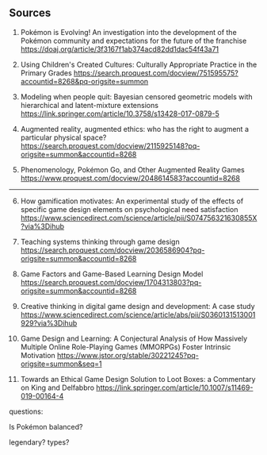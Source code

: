 ## Sources

1. Pokémon is Evolving! An investigation into the development of the Pokémon community and expectations for the future of the franchise
https://doaj.org/article/3f3167f1ab374acd82dd1dac54f43a71

2. Using Children's Created Cultures: Culturally Appropriate Practice in the Primary Grades
https://search.proquest.com/docview/751595575?accountid=8268&pq-origsite=summon

3. Modeling when people quit: Bayesian censored geometric models with hierarchical and latent-mixture extensions
https://link.springer.com/article/10.3758/s13428-017-0879-5

4. Augmented reality, augmented ethics: who has the right to augment a particular physical space?
https://search.proquest.com/docview/2115925148?pq-origsite=summon&accountid=8268

5. Phenomenology, Pokémon Go, and Other Augmented Reality Games
https://www.proquest.com/docview/2048614583?accountid=8268

---
6. How gamification motivates: An experimental study of the effects of specific game design elements on psychological need satisfaction
https://www.sciencedirect.com/science/article/pii/S074756321630855X?via%3Dihub

7. Teaching systems thinking through game design
https://search.proquest.com/docview/2036586904?pq-origsite=summon&accountid=8268

8. Game Factors and Game-Based Learning Design Model
https://search.proquest.com/docview/1704313803?pq-origsite=summon&accountid=8268

9. Creative thinking in digital game design and development: A case study
https://www.sciencedirect.com/science/article/abs/pii/S0360131513001929?via%3Dihub

10. Game Design and Learning: A Conjectural Analysis of How Massively Multiple Online Role-Playing Games (MMORPGs) Foster Intrinsic Motivation
https://www.jstor.org/stable/30221245?pq-origsite=summon&seq=1

11. Towards an Ethical Game Design Solution to Loot Boxes: a Commentary on King and Delfabbro
https://link.springer.com/article/10.1007/s11469-019-00164-4

questions:

Is Pokémon balanced?

legendary?
types?
